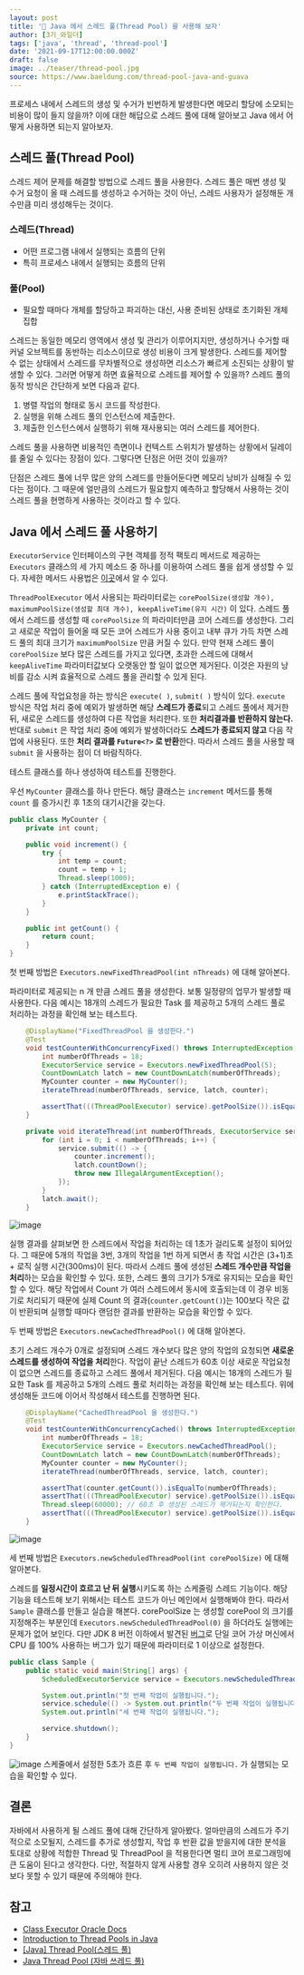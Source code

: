 ```yaml
---
layout: post
title: '🧶 Java 에서 스레드 풀(Thread Pool) 을 사용해 보자'
author: [3기_와일더]
tags: ['java', 'thread', 'thread-pool']
date: '2021-09-17T12:00:00.000Z'
draft: false
image: ../teaser/thread-pool.jpg
source: https://www.baeldung.com/thread-pool-java-and-guava
---
```


프로세스 내에서 스레드의 생성 및 수거가 빈번하게 발생한다면 메모리 할당에 소모되는 비용이 많이 들지 않을까? 이에 대한 해답으로 스레드 풀에 대해 알아보고 Java 에서 어떻게 사용하면 되는지 알아보자.

## 스레드 풀(Thread Pool)

스레드 제어 문제를 해결할 방법으로 스레드 풀을 사용한다. 스레드 풀은 매번 생성 및 수거 요청이 올 때 스레드를 생성하고 수거하는 것이 아닌, 스레드 사용자가 설정해둔 개수만큼 미리 생성해두는 것이다.

### 스레드(Thread)

- 어떤 프로그램 내에서 실행되는 흐름의 단위
- 특히 프로세스 내에서 실행되는 흐름의 단위

### 풀(Pool)

- 필요할 때마다 개체를 할당하고 파괴하는 대신, 사용 준비된 상태로 초기화된 개체 집합

스레드는 동일한 메모리 영역에서 생성 및 관리가 이루어지지만, 생성하거나 수거할 때 커널 오브젝트를 동반하는 리소스이므로 생성 비용이 크게 발생한다. 스레드를 제어할 수 없는 상태에서 스레드를 무차별적으로 생성하면 리소스가 빠르게 소진되는 상황이 발생할 수 있다. 그러면 어떻게 하면 효율적으로 스레드를 제어할 수 있을까?
스레드 풀의 동작 방식은 간단하게 보면 다음과 같다.

1. 병렬 작업의 형태로 동시 코드를 작성한다.
2. 실행을 위해 스레드 풀의 인스턴스에 제출한다.
3. 제출한 인스턴스에서 실행하기 위해 재사용되는 여러 스레드를 제어한다.

스레드 풀을 사용하면 비용적인 측면이나 컨텍스트 스위치가 발생하는 상황에서 딜레이를 줄일 수 있다는 장점이 있다. 그렇다면 단점은 어떤 것이 있을까?

단점은 스레드 풀에 너무 많은 양의 스레드를 만들어둔다면 메모리 낭비가 심해질 수 있다는 점이다. 그 때문에 얼만큼의 스레드가 필요할지 예측하고 할당해서 사용하는 것이 스레드 풀을 현명하게 사용하는 것이라고 할 수 있다.

## Java 에서 스레드 풀 사용하기

`ExecutorService` 인터페이스의 구현 객체를 정적 팩토리 메서드로 제공하는 `Executors` 클래스의 세 가지 메소드 중 하나를 이용하여 스레드 풀을 쉽게 생성할 수 있다. 자세한 메서드 사용법은 [이곳](https://docs.oracle.com/javase/7/docs/api/java/util/concurrent/Executors.html)에서 알 수 있다.

`ThreadPoolExecutor` 에서 사용되는 파라미터로는 `corePoolSize(생성할 개수), maximumPoolSize(생성할 최대 개수), keepAliveTime(유지 시간)` 이 있다. 스레드 풀에서 스레드를 생성할 때 `corePoolSize` 의 파라미터만큼 코어 스레드를 생성한다. 그리고 새로운 작업이 들어올 때 모든 코어 스레드가 사용 중이고 내부 큐가 가득 차면 스레드 풀의 최대 크기가 `maximumPoolSize` 만큼 커질 수 있다. 만약 현재 스레드 풀이 `corePoolSize` 보다 많은 스레드를 가지고 있다면, 초과한 스레드에 대해서 `keepAliveTime` 파라미터값보다 오랫동안 할 일이 없으면 제거된다. 이것은 자원의 낭비를 감소 시켜 효율적으로 스레드 풀을 관리할 수 있게 된다.

스레드 풀에 작업요청을 하는 방식은 `execute( )`, `submit( )` 방식이 있다. `execute` 방식은 작업 처리 중에 예외가 발생하면 해당 <b>스레드가 종료</b>되고 스레드 풀에서 제거한 뒤, 새로운 스레드를 생성하여 다른 작업을 처리한다. 또한 <b>처리결과를 반환하지 않는다.</b> 반대로 `submit` 은 작업 처리 중에 예외가 발생하더라도 <b>스레드가 종료되지 않고</b> 다음 작업에 사용된다. 또한 <b>처리 결과를 `Future<?>` 로 반환</b>한다. 따라서 스레드 풀을 사용할 때 `submit` 을 사용하는 점이 더 바람직하다.

테스트 클래스를 하나 생성하여 테스트를 진행한다.

우선 `MyCounter` 클래스를 하나 만든다. 해당 클래스는 `increment` 메서드를 통해 `count` 를 증가시킨 후 1초의 대기시간을 갖는다.

```java
public class MyCounter {
    private int count;

    public void increment() {
        try {
            int temp = count;
            count = temp + 1;
            Thread.sleep(1000);
        } catch (InterruptedException e) {
            e.printStackTrace();
        }
    }

    public int getCount() {
        return count;
    }
}
```

첫 번째 방법은 `Executors.newFixedThreadPool(int nThreads)` 에 대해 알아본다.

파라미터로 제공되는 n 개 만큼 스레드 풀을 생성한다. 보통 일정량의 업무가 발생할 때 사용한다. 다음 예시는 18개의 스레드가 필요한 Task 를 제공하고 5개의 스레드 풀로 처리하는 과정을 확인해 보는 테스트다.

```java
    @DisplayName("FixedThreadPool 을 생성한다.")
    @Test
    void testCounterWithConcurrencyFixed() throws InterruptedException {
        int numberOfThreads = 18;
        ExecutorService service = Executors.newFixedThreadPool(5);
        CountDownLatch latch = new CountDownLatch(numberOfThreads);
        MyCounter counter = new MyCounter();
        iterateThread(numberOfThreads, service, latch, counter);

        assertThat(((ThreadPoolExecutor) service).getPoolSize()).isEqualTo(5);
    }

    private void iterateThread(int numberOfThreads, ExecutorService service, CountDownLatch latch, MyCounter counter) throws InterruptedException {
        for (int i = 0; i < numberOfThreads; i++) {
            service.submit(() -> {
                counter.increment();
                latch.countDown();
                throw new IllegalArgumentException();
            });
        }
        latch.await();
    }
```
![image](https://user-images.githubusercontent.com/49058669/133976949-a4dd1594-0b04-4013-86c5-d2f8fb6c688a.png)

실행 결과를 살펴보면 한 스레드에서 작업을 처리하는 데 1초가 걸리도록 설정이 되어있다. 그 때문에 5개의 작업을 3번, 3개의 작업을 1번 하게 되면서 총 작업 시간은 (3+1)초 + 로직 실행 시간(300ms)이 된다. 따라서 스레드 풀에 생성된 <b>스레드 개수만큼 작업을 처리</b>하는 모습을 확인할 수 있다. 또한, 스레드 풀의 크기가 5개로 유지되는 모습을 확인할 수 있다. 해당 작업에서 Count 가 여러 스레드에서 동시에 호출되는데 이 경우 비동기로 처리되기 때문에 실제 Count 의 결과(`counter.getCount()`)는 100보다 작은 값이 반환되며 실행할 때마다 랜덤한 결과를 반환하는 모습을 확인할 수 있다.

두 번째 방법은 `Executors.newCachedThreadPool()` 에 대해 알아본다.

초기 스레드 개수가 0개로 설정되며 스레드 개수보다 많은 양의 작업의 요청되면 <b>새로운 스레드를 생성하여 작업을 처리</b>한다. 작업이 끝난 스레드가 60초 이상 새로운 작업요청이 없으면 스레드를 종료하고 스레드 풀에서 제거된다. 다음 예시는 18개의 스레드가 필요한 Task 를 제공하고 5개의 스레드 풀로 처리하는 과정을 확인해 보는 테스트다. 위에 생성해둔 코드에 이어서 작성해서 테스트를 진행하면 된다.

```java
    @DisplayName("CachedThreadPool 을 생성한다.")
    @Test
    void testCounterWithConcurrencyCached() throws InterruptedException {
        int numberOfThreads = 18;
        ExecutorService service = Executors.newCachedThreadPool();
        CountDownLatch latch = new CountDownLatch(numberOfThreads);
        MyCounter counter = new MyCounter();
        iterateThread(numberOfThreads, service, latch, counter);

        assertThat(counter.getCount()).isEqualTo(numberOfThreads);
        assertThat(((ThreadPoolExecutor) service).getPoolSize()).isEqualTo(18);
        Thread.sleep(60000); // 60초 후 생성된 스레드가 제거되는지 확인한다.
        assertThat(((ThreadPoolExecutor) service).getPoolSize()).isEqualTo(0);
    }
```
![image](https://user-images.githubusercontent.com/49058669/133979857-aea7e9c2-050c-433c-b445-f83b32d45b4e.png)

세 번째 방법은 `Executors.newScheduledThreadPool(int corePoolSize)` 에 대해 알아본다.

스레드를 <b>일정시간이 흐르고 난 뒤 실행</b>시키도록 하는 스케줄링 스레드 기능이다. 해당 기능을 테스트해 보기 위해서는 테스트 코드가 아닌 메인에서 실행해봐야 한다. 따라서 `Sample` 클래스를 만들고 실습을 해본다. corePoolSize 는 생성할 corePool 의 크기를 지정해주는 부분인데 `Executors.newScheduledThreadPool(0)` 을 하더라도 실행에는 문제가 없어 보인다. 다만 JDK 8 버전 이하에서 발견된 [버그](https://bugs.openjdk.java.net/browse/JDK-8129861)로 단일 코어 가상 머신에서 CPU 를 100% 사용하는 버그가 있기 때문에 파라미터로 1 이상으로 설정한다.

```java
public class Sample {
    public static void main(String[] args) {
        ScheduledExecutorService service = Executors.newScheduledThreadPool(1);

        System.out.println("첫 번째 작업이 실행됩니다.");
        service.schedule(() -> System.out.println("두 번째 작업이 실행됩니다."), 5, TimeUnit.SECONDS);
        System.out.println("세 번째 작업이 실행됩니다.");

        service.shutdown();
    }
}
```
![image](https://user-images.githubusercontent.com/49058669/133980017-e1cc4860-0fc2-4e88-872c-6853887db442.png)
스케줄에서 설정한 5초가 흐른 후 `두 번째 작업이 실행됩니다.` 가 실행되는 모습을 확인할 수 있다.



## 결론

자바에서 사용하게 될 스레드 풀에 대해 간단하게 알아봤다. 얼마만큼의 스레드가 주기적으로 소모될지, 스레드를 추가로 생성할지, 작업 후 반환 값을 받을지에 대한 분석을 토대로 상황에 적합한 Thread 및 ThreadPool 을 적용한다면 멀티 코어 프로그래밍에 큰 도움이 된다고 생각한다. 다만, 적절하지 않게 사용할 경우 오히려 사용하지 않은 것보다 못할 수 있기 때문에 주의해야 한다.



## 참고

- [Class Executor Oracle Docs](https://docs.oracle.com/javase/7/docs/api/java/util/concurrent/Executors.html)
- [Introduction to Thread Pools in Java](https://www.baeldung.com/thread-pool-java-and-guava)
- [[Java] Thread Pool(스레드 풀)](https://limkydev.tistory.com/55)
- [Java Thread Pool (자바 쓰레드 풀)](https://m.blog.naver.com/PostView.naver?isHttpsRedirect=true&blogId=2feelus&logNo=220728222140)
